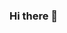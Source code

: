 ### Hi there 👋

<!--
**ingridsfd/Ingridsfd** is a ✨ _special_ ✨ repository because its `README.md` (this file) appears on your GitHub profile.


👩‍💻On my way to become a Full-Stack Developer

NOW
✨ Coursing the program of Software Development Fundamentals at CoreCode.io

BIO
⚙️ I use daily: .js, .html, .css
🌍 I'm mostly active within the CoreCode community.
🌱 Learning all about JavaScript, TypeScript and Node.js
📫 Reach me: ingridsfonoyd@gmail.com
⚡️ Random fact: I like dancing 
